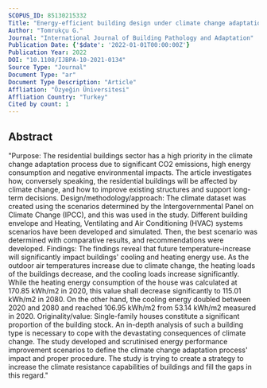 ```yaml
---
SCOPUS_ID: 85130215332
Title: "Energy-efficient building design under climate change adaptation process: a case study of a single-family house"
Author: "Tomrukçu G."
Journal: "International Journal of Building Pathology and Adaptation"
Publication Date: {'$date': '2022-01-01T00:00:00Z'}
Publication Year: 2022
DOI: "10.1108/IJBPA-10-2021-0134"
Source Type: "Journal"
Document Type: "ar"
Document Type Description: "Article"
Affliation: "Özyeğin Üniversitesi"
Affliation Country: "Turkey"
Cited by count: 1
---
```


## Abstract
"Purpose: The residential buildings sector has a high priority in the climate change adaptation process due to significant CO2 emissions, high energy consumption and negative environmental impacts. The article investigates how, conversely speaking, the residential buildings will be affected by climate change, and how to improve existing structures and support long-term decisions. Design/methodology/approach: The climate dataset was created using the scenarios determined by the Intergovernmental Panel on Climate Change (IPCC), and this was used in the study. Different building envelope and Heating, Ventilating and Air Conditioning (HVAC) systems scenarios have been developed and simulated. Then, the best scenario was determined with comparative results, and recommendations were developed. Findings: The findings reveal that future temperature-increase will significantly impact buildings' cooling and heating energy use. As the outdoor air temperatures increase due to climate change, the heating loads of the buildings decrease, and the cooling loads increase significantly. While the heating energy consumption of the house was calculated at 170.85 kWh/m2 in 2020, this value shall decrease significantly to 115.01 kWh/m2 in 2080. On the other hand, the cooling energy doubled between 2020 and 2080 and reached 106.95 kWh/m2 from 53.14 kWh/m2 measured in 2020. Originality/value: Single-family houses constitute a significant proportion of the building stock. An in-depth analysis of such a building type is necessary to cope with the devastating consequences of climate change. The study developed and scrutinised energy performance improvement scenarios to define the climate change adaptation process' impact and proper procedure. The study is trying to create a strategy to increase the climate resistance capabilities of buildings and fill the gaps in this regard."
